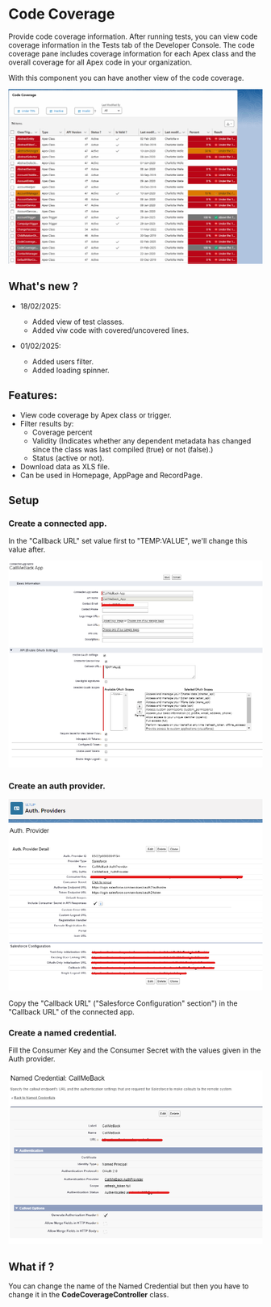 # Code Coverage

Provide code coverage information.
After running tests, you can view code coverage information in the Tests tab of the Developer Console. The code coverage pane includes coverage information for each Apex class and the overall coverage for all Apex code in your organization.

With this component you can have another view of the code coverage.

<img src="docs/animation.gif"/>

## What's new ?

- 18/02/2025:

  - Added view of test classes.
  - Added viw code with covered/uncovered lines.

- 01/02/2025:

  - Added users filter.
  - Added loading spinner.

## Features:

- View code coverage by Apex class or trigger.
- Filter results by:
  - Coverage percent
  - Validity (Indicates whether any dependent metadata has changed since the class was last compiled (true) or not (false).)
  - Status (active or not).
- Download data as XLS file.
- Can be used in Homepage, AppPage and RecordPage.

## Setup

### Create a connected app.

In the "Callback URL" set value first to "TEMP:VALUE", we'll change this value after.

<img src="docs/connectedapp.png"/>

### Create an auth provider.

<img src="docs/authprovider.png"/>

Copy the "Callback URL" ("Salesforce Configuration" section") in the "Callback URL" of the connected app.

### Create a named credential.

Fill the Consumer Key and the Consumer Secret with the values given in the Auth provider.

<img src="docs/namedcredential.png"/>

## What if ?

You can change the name of the Named Credential but then you have to change it in the **CodeCoverageController** class.
